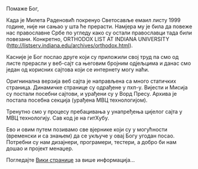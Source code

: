 ﻿Помаже Бог,

Када је Милета Раденовић покренуо Светосавље емаил листу 1999 године, није ни сањао у шта ће прерасти. Намјера му је била да повеже нас православне Србе по угледу како су остали православци тада били повезани.  Конкретно, ORTHODOX LIST AT INDIANA UNIVERSITY (http://listserv.indiana.edu/archives/orthodox.html).

Касније је Бог послао друге који су приложили свој труд па смо од листе прерасли у веб-сајт са његовим бројним одјељцима и данас смо један од корисних сајтова који се интернету могу наћи.

Оригнинална верзија веб сајта је направљена са много статичких страница. Динамичке странице су одрађене у пхп-у.  Вијести и Мисија су постали посебни сајтови, и урађени су у Ворд Пресу. Архива је постала посебна секција (урађена МВЦ технологијом).

Тренутно смо у процесу пребацивања у унапређења цијелог сајта у МВЦ технологију. Сав код је на гитХубу.

Ево и овим путем позивамо све вјернике који су у могућности (временски и са знањем) да се укључе у овај Богу угодан посао. Потребни су нам дизајнери, програмери, тестери, а добро би нам дошао и пројект менаџер.

Погледајте [Вики странице](https://github.com/dbujak/SvetosavljeMVC4/wiki/_pages) за више информација...

